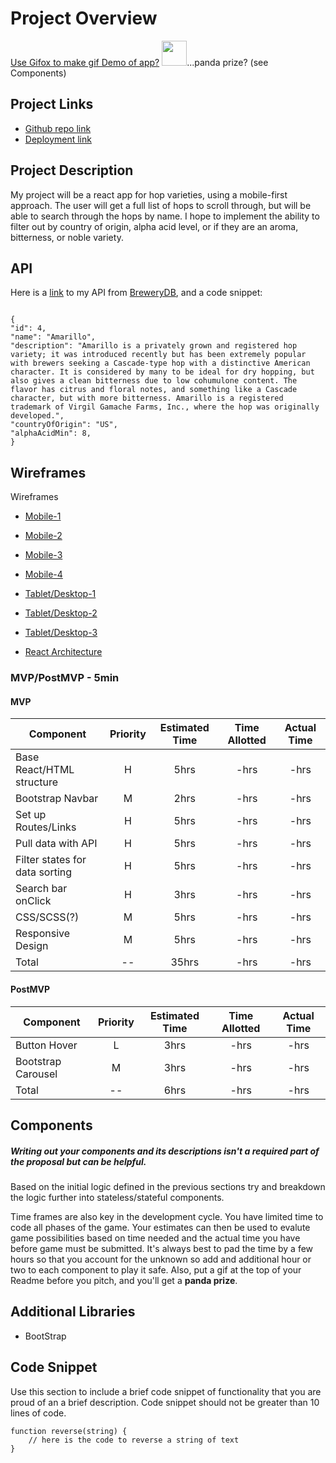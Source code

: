 # Project Overview

[Use Gifox to make gif Demo of app?](https://gifox.io/)
<img src="https://res.cloudinary.com/gaseir526-tashiono/image/upload/v1593141564/Hops%20React%20Assets/panda-prize_hjskhx.gif" width="40"  />...panda prize? (see Components)

## Project Links

- [Github repo link](https://github.com/tashi-ono/seir_526_hops_react_app)
- [Deployment link](https://tashi-ono.github.io/seir_526_hops_react_app/)

## Project Description

My project will be a react app for hop varieties, using a mobile-first approach. The user will get a full list of hops to scroll through, but will be able to search through the hops by name. I hope to implement the ability to filter out by country of origin, alpha acid level, or if they are an aroma, bitterness, or noble variety.

## API

Here is a [link](http://api.brewerydb.com/v2/hops/?key=24151686766657a8e26383e3c63f9faa) to my API from [BreweryDB](https://www.brewerydb.com/developers), and a code snippet:

```

{
"id": 4,
"name": "Amarillo",
"description": "Amarillo is a privately grown and registered hop variety; it was introduced recently but has been extremely popular with brewers seeking a Cascade-type hop with a distinctive American character. It is considered by many to be ideal for dry hopping, but also gives a clean bitterness due to low cohumulone content. The flavor has citrus and floral notes, and something like a Cascade character, but with more bitterness. Amarillo is a registered trademark of Virgil Gamache Farms, Inc., where the hop was originally developed.",
"countryOfOrigin": "US",
"alphaAcidMin": 8,
}
```

## Wireframes

Wireframes

- [Mobile-1](https://res.cloudinary.com/gaseir526-tashiono/image/upload/v1593187675/Hops%20React%20Assets/Hops%20App%20Wireframes/Android_Mobile_1_k1wznu.png)
- [Mobile-2](https://res.cloudinary.com/gaseir526-tashiono/image/upload/v1593187674/Hops%20React%20Assets/Hops%20App%20Wireframes/Android_Mobile_2_xi4kaa.png)
- [Mobile-3](https://res.cloudinary.com/gaseir526-tashiono/image/upload/v1593187675/Hops%20React%20Assets/Hops%20App%20Wireframes/Android_Mobile_3_rdory8.png)
- [Mobile-4](https://res.cloudinary.com/gaseir526-tashiono/image/upload/v1593187675/Hops%20React%20Assets/Hops%20App%20Wireframes/Android_Mobile_4_q50ng3.png)
- [Tablet/Desktop-1](https://res.cloudinary.com/gaseir526-tashiono/image/upload/v1593187675/Hops%20React%20Assets/Hops%20App%20Wireframes/Tablet-Desktop_-_1_kmmefy.png)
- [Tablet/Desktop-2](https://res.cloudinary.com/gaseir526-tashiono/image/upload/v1593187675/Hops%20React%20Assets/Hops%20App%20Wireframes/Tablet-Desktop_2_cga2ez.png)
- [Tablet/Desktop-3](https://res.cloudinary.com/gaseir526-tashiono/image/upload/v1593187675/Hops%20React%20Assets/Hops%20App%20Wireframes/Tablet-Desktop_3_d9onkt.png)

- [React Architecture](https://res.cloudinary.com/gaseir526-tashiono/image/upload/v1593190831/Hops%20React%20Assets/Hops%20App%20Wireframes/Hops-Components-Diagram_jy2r2g.png)

### MVP/PostMVP - 5min

#### MVP

| Component                      | Priority | Estimated Time | Time Allotted | Actual Time |
| ------------------------------ | :------: | :------------: | :-----------: | :---------: |
| Base React/HTML structure      |    H     |      5hrs      |     -hrs      |    -hrs     |
| Bootstrap Navbar               |    M     |      2hrs      |     -hrs      |    -hrs     |
| Set up Routes/Links            |    H     |      5hrs      |     -hrs      |    -hrs     |
| Pull data with API             |    H     |      5hrs      |     -hrs      |    -hrs     |
| Filter states for data sorting |    H     |      5hrs      |     -hrs      |    -hrs     |
| Search bar onClick             |    H     |      3hrs      |     -hrs      |    -hrs     |
| CSS/SCSS(?)                    |    M     |      5hrs      |     -hrs      |    -hrs     |
| Responsive Design              |    M     |      5hrs      |     -hrs      |    -hrs     |
| Total                          |    --    |     35hrs      |     -hrs      |    -hrs     |

#### PostMVP

| Component          | Priority | Estimated Time | Time Allotted | Actual Time |
| ------------------ | :------: | :------------: | :-----------: | :---------: |
| Button Hover       |    L     |      3hrs      |     -hrs      |    -hrs     |
| Bootstrap Carousel |    M     |      3hrs      |     -hrs      |    -hrs     |
| Total              |    --    |      6hrs      |     -hrs      |    -hrs     |

## Components

##### Writing out your components and its descriptions isn't a required part of the proposal but can be helpful.

Based on the initial logic defined in the previous sections try and breakdown the logic further into stateless/stateful components.

<!-- | Component |                          Description                          |
| --------- | :-----------------------------------------------------------: |
| App       | This will make the initial data pull and include React Router |
| Header    |         This will render the header including the nav         |
| Footer    |                  This will render the footer                  | -->

Time frames are also key in the development cycle. You have limited time to code all phases of the game. Your estimates can then be used to evalute game possibilities based on time needed and the actual time you have before game must be submitted. It's always best to pad the time by a few hours so that you account for the unknown so add and additional hour or two to each component to play it safe. Also, put a gif at the top of your Readme before you pitch, and you'll get a <strong>panda prize</strong>.

<!-- | Component        | Priority | Estimated Time | Time Allotted | Actual Time |
| ---------------- | :------: | :------------: | :-----------: | :---------: |
| Adding Form      |    H     |      3hrs      |    3.5hrs     |   3.5hrs    |
| Working with API |    H     |      3hrs      |    2.5hrs     |   2.5hrs    |
| Total            |    H     |      6hrs      |     5hrs      |    5hrs     | -->

## Additional Libraries

- BootStrap

## Code Snippet

Use this section to include a brief code snippet of functionality that you are proud of an a brief description. Code snippet should not be greater than 10 lines of code.

```
function reverse(string) {
	// here is the code to reverse a string of text
}
```
